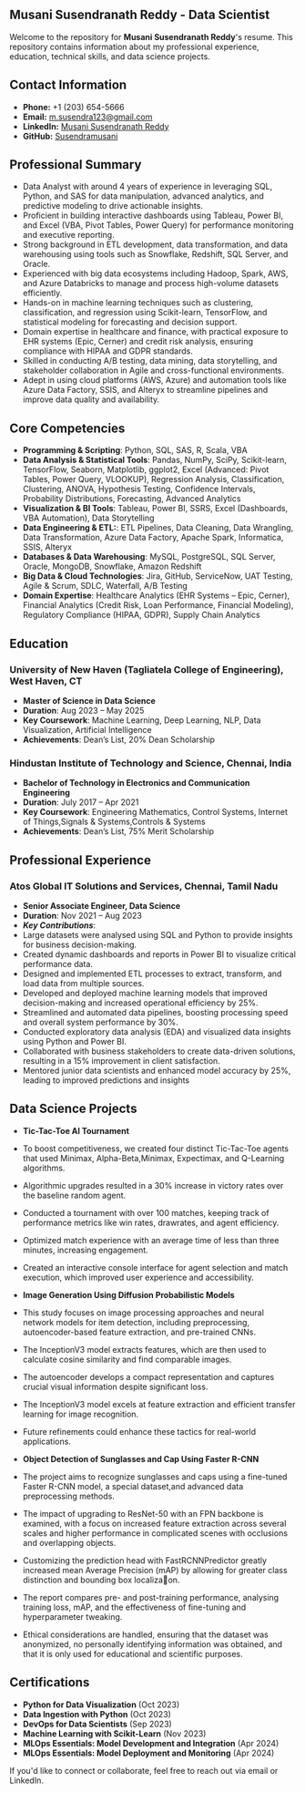## Musani Susendranath Reddy - Data Scientist

Welcome to the repository for **Musani Susendranath Reddy**'s resume. This repository contains information about my professional experience, education, technical skills, and data science projects.

## Contact Information

- **Phone:** +1 (203) 654-5666
- **Email:** m.susendra123@gmail.com
- **LinkedIn:** [Musani Susendranath Reddy](https://www.linkedin.com/in/musani-susendranath-reddy-ab6494201)
- **GitHub:** [Susendramusani](https://github.com/Susendramusani)

## Professional Summary

- Data Analyst with around 4 years of experience in leveraging SQL, Python, and SAS for data manipulation, advanced analytics, and predictive modeling to drive actionable insights.
- Proficient in building interactive dashboards using Tableau, Power BI, and Excel (VBA, Pivot Tables, Power Query) for performance monitoring and executive reporting.
- Strong background in ETL development, data transformation, and data warehousing using tools such as Snowflake, Redshift, SQL Server, and Oracle.
- Experienced with big data ecosystems including Hadoop, Spark, AWS, and Azure Databricks to manage and process high-volume datasets efficiently.
- Hands-on in machine learning techniques such as clustering, classification, and regression using Scikit-learn, TensorFlow, and statistical modeling for forecasting and decision support.
- Domain expertise in healthcare and finance, with practical exposure to EHR systems (Epic, Cerner) and credit risk analysis, ensuring compliance with HIPAA and GDPR standards.
- Skilled in conducting A/B testing, data mining, data storytelling, and stakeholder collaboration in Agile and cross-functional environments.
- Adept in using cloud platforms (AWS, Azure) and automation tools like Azure Data Factory, SSIS, and Alteryx to streamline pipelines and improve data quality and availability.

## Core Competencies

- **Programming & Scripting**: Python, SQL, SAS, R, Scala, VBA
- **Data Analysis & Statistical Tools**:  Pandas, NumPy, SciPy, Scikit-learn, TensorFlow, Seaborn, Matplotlib, ggplot2, Excel (Advanced: Pivot Tables, Power Query, VLOOKUP), Regression Analysis, Classification, Clustering, ANOVA, Hypothesis Testing, Confidence Intervals, Probability Distributions, Forecasting, Advanced Analytics
- **Visualization & BI Tools**: Tableau, Power BI, SSRS, Excel (Dashboards, VBA Automation), Data Storytelling
- **Data Engineering & ETL:**: ETL Pipelines, Data Cleaning, Data Wrangling, Data Transformation, Azure Data Factory, Apache Spark, Informatica, SSIS, Alteryx
- **Databases & Data Warehousing**: MySQL, PostgreSQL, SQL Server, Oracle, MongoDB, Snowflake, Amazon Redshift
- **Big Data & Cloud Technologies**: Jira, GitHub, ServiceNow, UAT Testing, Agile & Scrum, SDLC, Waterfall, A/B Testing 
- **Domain Expertise**: Healthcare Analytics (EHR Systems – Epic, Cerner), Financial Analytics (Credit Risk, Loan Performance, Financial Modeling), Regulatory Compliance (HIPAA, GDPR), Supply Chain Analytics

## Education

### University of New Haven (Tagliatela College of Engineering), West Haven, CT  
- **Master of Science in Data Science**  
- **Duration**: Aug 2023 – May 2025  
- **Key Coursework**: Machine Learning, Deep Learning, NLP, Data Visualization, Artificial Intelligence 
- **Achievements**: Dean’s List, 20% Dean Scholarship  

### Hindustan Institute of Technology and Science, Chennai, India  
- **Bachelor of Technology in Electronics and Communication Engineering**  
- **Duration**: July 2017 – Apr 2021  
- **Key Coursework**: Engineering Mathematics, Control Systems, Internet of Things,Signals & Systems,Controls & Systems
- **Achievements**: Dean’s List, 75% Merit Scholarship  

## Professional Experience

### Atos Global IT Solutions and Services, Chennai, Tamil Nadu  
- **Senior Associate Engineer, Data Science**  
- **Duration**: Nov 2021 – Aug 2023  
- ***Key Contributions***:
- Large datasets were analysed using SQL and Python to provide insights for business decision-making.
- Created dynamic dashboards and reports in Power BI to visualize critical performance data.
- Designed and implemented ETL processes to extract, transform, and load data from multiple sources.
- Developed and deployed machine learning models that improved decision-making and increased operational efficiency by 25%.
- Streamlined and automated data pipelines, boosting processing speed and overall system performance by 30%.
- Conducted exploratory data analysis (EDA) and visualized data insights using Python and Power BI.
- Collaborated with business stakeholders to create data-driven solutions, resulting in a 15% improvement in client satisfaction.
- Mentored junior data scientists and enhanced model accuracy by 25%, leading to improved predictions and insights
  

## Data Science Projects

- **Tic-Tac-Toe AI Tournament**
- To boost competitiveness, we created four distinct Tic-Tac-Toe agents that used Minimax, Alpha-Beta,Minimax, Expectimax, and Q-Learning algorithms.
- Algorithmic upgrades resulted in a 30% increase in victory rates over the baseline random agent.
- Conducted a tournament with over 100 matches, keeping track of performance metrics like win rates, drawrates, and agent efficiency.
- Optimized match experience with an average time of less than three minutes, increasing engagement.
- Created an interactive console interface for agent selection and match execution, which improved user experience and accessibility.



- **Image Generation Using Diffusion Probabilistic Models**
- This study focuses on image processing approaches and neural network models for item detection, including preprocessing, autoencoder-based feature extraction, and pre-trained CNNs.
- The InceptionV3 model extracts features, which are then used to calculate cosine similarity and find comparable images.
- The autoencoder develops a compact representation and captures crucial visual information despite significant loss.
- The InceptionV3 model excels at feature extraction and efficient transfer learning for image recognition.
- Future refinements could enhance these tactics for real-world applications.


- **Object Detection of Sunglasses and Cap Using Faster R-CNN**
- The project aims to recognize sunglasses and caps using a fine-tuned Faster R-CNN model, a special dataset,and advanced data preprocessing methods.
- The impact of upgrading to ResNet-50 with an FPN backbone is examined, with a focus on increased feature extraction across several scales and higher performance in complicated scenes with occlusions and overlapping objects.
- Customizing the prediction head with FastRCNNPredictor greatly increased mean Average Precision (mAP) by allowing for greater class distinction and bounding box localiza􀆟on.
- The report compares pre- and post-training performance, analysing training loss, mAP, and the effectiveness of fine-tuning and hyperparameter tweaking.
- Ethical considerations are handled, ensuring that the dataset was anonymized, no personally identifying information was obtained, and that it is only used for educational and scientific purposes.

  

## Certifications

- **Python for Data Visualization**                             (Oct 2023)  
- **Data Ingestion with Python**                                (Oct 2023)  
- **DevOps for Data Scientists**                                (Sep 2023)
- **Machine Learning with Scikit-Learn**                        (Nov 2023)
- **MLOps Essentials: Model Development and Integration**       (Apr 2024)
- **MLOps Essentials: Model Deployment and Monitoring**          (Apr 2024)   

If you'd like to connect or collaborate, feel free to reach out via email or LinkedIn.

